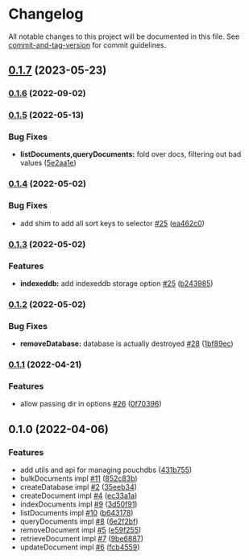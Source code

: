 # Changelog

All notable changes to this project will be documented in this file. See [commit-and-tag-version](https://github.com/absolute-version/commit-and-tag-version) for commit guidelines.

## [0.1.7](https://github.com/hyper63/hyper-adapter-pouchdb/compare/v0.1.6...v0.1.7) (2023-05-23)

### [0.1.6](https://github.com/hyper63/hyper-adapter-pouchdb/compare/v0.1.5...v0.1.6) (2022-09-02)

### [0.1.5](https://github.com/hyper63/hyper-adapter-pouchdb/compare/v0.1.4...v0.1.5) (2022-05-13)


### Bug Fixes

* **listDocuments,queryDocuments:** fold over docs, filtering out bad values ([5e2aa1e](https://github.com/hyper63/hyper-adapter-pouchdb/commit/5e2aa1e61695b648a281191b0025bb391210670b))

### [0.1.4](https://github.com/hyper63/hyper-adapter-pouchdb/compare/v0.1.3...v0.1.4) (2022-05-02)


### Bug Fixes

* add shim to add all sort keys to selector [#25](https://github.com/hyper63/hyper-adapter-pouchdb/issues/25) ([ea462c0](https://github.com/hyper63/hyper-adapter-pouchdb/commit/ea462c000870ccd41f73a76e25d083a1d02ce79d))

### [0.1.3](https://github.com/hyper63/hyper-adapter-pouchdb/compare/v0.1.2...v0.1.3) (2022-05-02)


### Features

* **indexeddb:** add indexeddb storage option [#25](https://github.com/hyper63/hyper-adapter-pouchdb/issues/25) ([b243985](https://github.com/hyper63/hyper-adapter-pouchdb/commit/b243985047f0658f3af3a84c64c5af0856362f3c))

### [0.1.2](https://github.com/hyper63/hyper-adapter-pouchdb/compare/v0.1.1...v0.1.2) (2022-05-02)


### Bug Fixes

* **removeDatabase:** database is actually destroyed [#28](https://github.com/hyper63/hyper-adapter-pouchdb/issues/28) ([1bf89ec](https://github.com/hyper63/hyper-adapter-pouchdb/commit/1bf89ec5d7ec638c929c3017b6900d6b0105fa9c))

### [0.1.1](https://github.com/hyper63/hyper-adapter-pouchdb/compare/v0.1.0...v0.1.1) (2022-04-21)


### Features

* allow passing dir in options [#26](https://github.com/hyper63/hyper-adapter-pouchdb/issues/26) ([0f70396](https://github.com/hyper63/hyper-adapter-pouchdb/commit/0f703962115129cfb354fa3ecebe4e6edcc91491))

## 0.1.0 (2022-04-06)


### Features

* add utils and api for managing pouchdbs ([431b755](https://github.com/hyper63/hyper-adapter-pouchdb/commit/431b7554953a11786eee7745c4fbe243997f9b9d))
* bulkDocuments impl [#11](https://github.com/hyper63/hyper-adapter-pouchdb/issues/11) ([852c83b](https://github.com/hyper63/hyper-adapter-pouchdb/commit/852c83b059f6244193b05b6e521d64db17f835b8))
* createDatabase impl [#2](https://github.com/hyper63/hyper-adapter-pouchdb/issues/2) ([35eeb34](https://github.com/hyper63/hyper-adapter-pouchdb/commit/35eeb348db41f2a6706d03ce5ac6eb57991c8abe))
* createDocument impl [#4](https://github.com/hyper63/hyper-adapter-pouchdb/issues/4) ([ec33a1a](https://github.com/hyper63/hyper-adapter-pouchdb/commit/ec33a1a315fcd67f25d535f90d74cee47cc75630))
* indexDocuments impl [#9](https://github.com/hyper63/hyper-adapter-pouchdb/issues/9) ([3d50f91](https://github.com/hyper63/hyper-adapter-pouchdb/commit/3d50f91cb2ae3d5653e2accf4fe158eef62587ce))
* listDocuments impl [#10](https://github.com/hyper63/hyper-adapter-pouchdb/issues/10) ([b643178](https://github.com/hyper63/hyper-adapter-pouchdb/commit/b643178afc28241502e9464a38329a33d4ade001))
* queryDocuments impl [#8](https://github.com/hyper63/hyper-adapter-pouchdb/issues/8) ([6e2f2bf](https://github.com/hyper63/hyper-adapter-pouchdb/commit/6e2f2bf6e6a9c4665988dd1fa667b3e4df98af3b))
* removeDocument impl [#5](https://github.com/hyper63/hyper-adapter-pouchdb/issues/5) ([e59f255](https://github.com/hyper63/hyper-adapter-pouchdb/commit/e59f255111ecba5a384d55fddf95da9ec3d252a5))
* retrieveDocument impl [#7](https://github.com/hyper63/hyper-adapter-pouchdb/issues/7) ([9be6887](https://github.com/hyper63/hyper-adapter-pouchdb/commit/9be6887fafc73554d5053c726153c3694e508d47))
* updateDocument impl [#6](https://github.com/hyper63/hyper-adapter-pouchdb/issues/6) ([fcb4559](https://github.com/hyper63/hyper-adapter-pouchdb/commit/fcb45597c8f8f509ba4933722c995d03cfb19f1c))
